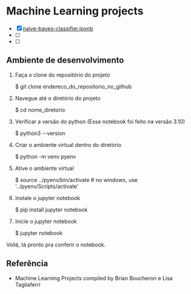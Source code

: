 # Machine Learning projects

- [x] [naive-bayes-classifier.ipynb](https://github.com/cglima/machine-learning-projects/blob/main/naive-bayes-classifier/naive-bayes-classifier.ipynb)
- [ ]  
- [ ] 

## Ambiente de desenvolvimento

1. Faça o clone do repositório do projeto

   $ git clone endereco_do_repositorio_no_github

2. Navegue até o diretório do projeto

   $ cd nome_diretorio

3. Verificar a versão do python (Esse notebook foi feito na versão 3.10)

   $ python3 --version

4. Criar o ambiente virtual dentro do diretório

   $ python -m venv pyenv

5. Ative o ambiente virtual

   $ source ../pyenv/bin/activate # no windows, use '../pyenv/Scripts/activate'

6. Instale o jupyter notebook

   $ pip install jupyter notebook

7. Inicie o jupyter notebook

   $ jupyter notebook

Voilá, tá pronto pra conferir o notebook.

## Referência

- Machine Learning Projects compiled by Brian Boucheron e Lisa Tagliaferri